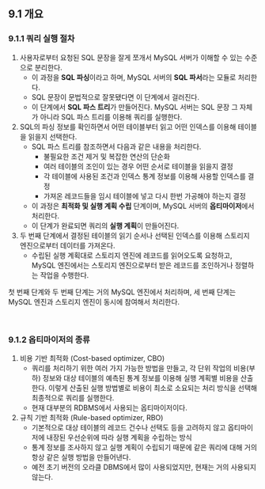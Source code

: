 ## 9.1 개요

### 9.1.1 쿼리 실행 절차
1. 사용자로부터 요청된 SQL 문장을 잘게 쪼개서 MySQL 서버가 이해할 수 있는 수준으로 분리한다.
   - 이 과정을 **SQL 파싱**이라고 하며, MySQL 서버의 **SQL 파서**라는 모듈로 처리한다.
   - SQL 문장이 문법적으로 잘못됐다면 이 단계에서 걸러진다.
   - 이 단계에서 **SQL 파스 트리**가 만들어진다. MySQL 서버는 SQL 문장 그 자체가 아니라 SQL 파스 트리를 이용해 쿼리를 실행한다.
2. SQL의 파싱 정보를 확인하면서 어떤 테이블부터 읽고 어떤 인덱스를 이용해 테이블을 읽을지 선택한다.
   - SQL 파스 트리를 참조하면서 다음과 같은 내용을 처리한다.
     - 불필요한 조건 제거 및 복잡한 연산의 단순화
     - 여러 테이블의 조인이 있는 경우 어떤 순서로 테이블을 읽을지 결정
     - 각 테이블에 사용된 조건과 인덱스 통계 정보를 이용해 사용할 인덱스를 결정
     - 가져온 레코드들을 임시 테이블에 넣고 다시 한번 가공해야 하는지 결정
   - 이 과정은 **최적화 및 실행 계획 수립** 단계이며, MySQL 서버의 **옵티마이저**에서 처리한다.
   - 이 단계가 완료되면 쿼리의 **실행 계획**이 만들어진다. 
3. 두 번째 단계에서 결정된 테이블의 읽기 순서나 선택된 인덱스를 이용해 스토리지 엔진으로부터 데이터를 가져온다.
   - 수립된 실행 계획대로 스토리지 엔진에 레코드를 읽어오도록 요청하고, MySQL 엔진에서는 스토리지 엔진으로부터 받은 레코드를 조인하거나 정렬하는 작업을 수행한다.

첫 번째 단계와 두 번째 단계는 거의 MySQL 엔진에서 처리하며, 세 번째 단계는 MySQL 엔진과 스토리지 엔진이 동시에 참여해서 처리한다.

<br>

### 9.1.2 옵티마이저의 종류
1. 비용 기반 최적화 (Cost-based optimizer, CBO)
   - 쿼리를 처리하기 위한 여러 가지 가능한 방법을 만들고, 각 단위 작업의 비용(부하) 정보와 대상 테이블의 예측된 통계 정보를 이용해 실행 계획별 비용을 산출한다.
     이렇게 산출된 실행 방법별로 비용이 최소로 소요되는 처리 방식을 선택해 최종적으로 쿼리를 실행한다.
   - 현재 대부분의 RDBMS에서 사용되는 옵티마이저이다.
2. 규칙 기반 최적화 (Rule-based optimizer, RBO)
   - 기본적으로 대상 테이블의 레코드 건수나 선택도 등을 고려하지 않고 옵티마이저에 내장된 우선순위에 따라 실행 계획을 수립하는 방식
   - 통계 정보를 조사하지 않고 실행 계획이 수립되기 때문에 같은 쿼리에 대해 거의 항상 같은 실행 방법을 만들어낸다.
   - 예전 초기 버전의 오라클 DBMS에서 많이 사용되었지만, 현재는 거의 사용되지 않는다.
